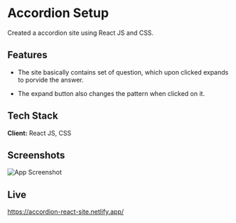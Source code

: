 
# Accordion Setup

Created a accordion site using React JS and CSS.






## Features

- The site basically contains set of question, which upon clicked expands to porvide the answer.

- The expand button also changes the pattern when clicked on it. 



## Tech Stack

**Client:** React JS, CSS 



## Screenshots

![App Screenshot](https://i.ibb.co/MZBT4jL/dfvdfvdv.png)

## Live

https://accordion-react-site.netlify.app/
